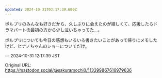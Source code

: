 ```yaml
---
updated: 2024-10-31T03:17:39.680Z
---
```


<p>ポルプリのみんなも好きだから、久しぶりに会えたのが嬉しくて、応援したらドラマパートの最初の方から少し泣いちゃってた…。</p><p>ポルプリについても今日の感想もいろいろ書きたいことがあって帰りにメモしたけど、ヒナノちゃんのショーについてだけ。</p>

&mdash; 2024-10-31 12:17:39 JST

Original URL: https://mastodon.social/@sakuramochi0/113399867616979636
